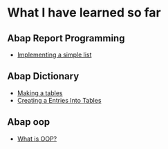 # What I have learned so far

## Abap Report Programming 
* [Implementing a simple list](https://github.com/I-H8-YOU/TIL/blob/main/Report%20Programming/Implementing%20a%20simple%20list) 




## Abap Dictionary
* [Making a tables](https://github.com/I-H8-YOU/TIL/blob/main/ABAP%20Dictionary/%23%20Making%20a%20table.md) 
* [Creating a Entries Into Tables](https://github.com/I-H8-YOU/TIL/blob/main/ABAP%20Dictionary/%23%20Creating%20Entries.md)

## Abap oop 
* [What is OOP?](https://github.com/I-H8-YOU/TIL/blob/main/ABAP%20OOP/What%20is%20OOP%3F)
